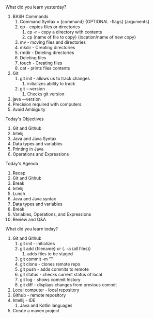 What did you learn yesterday?

1. BASH Commands
   1. Command Syntax = {command} {OPTIONAL -flags} {arguments}
   2. cp - copies files or directories
      1. cp -r - copy a directory with contents
      2. cp {name of file to copy} {location/name of new copy}
   3. mv - moving files and directories
   4. mkdir - Creating directories
   5. rmdir - Deleting directories
   6. Deleting files 
   7. touch - Creating files
   8. cat - prints files contents
2. Git
   1. git init - allows us to track changes
      1. initializes ability to track
   2. git --version
      1. Checks git version
3. java --version
4. Precision required with computers
5. Avoid Ambiguity


Today's Objectives

1. Git and Github
2. Intelij
3. Java and Java Syntax
4. Data types and variables
5. Printing in Java
6. Operations and Expressions

Today's Agenda

1. Recap
2. Git and Github
3. Break
4. Intelij
5. Lunch
6. Java and Java syntax
7. Data types and variables
8. Break
9. Variables, Operations, and Expressions
10. Review and Q&A


What did you learn today?

1. Git and Github
   1. git init - initializes
   2. git add {filename} or {. -a (all files)}
      1. adds files to be staged
   3. git commit -m ""
   4. git clone - clones remote repo
   5. git push - adds commits to remote
   6. git status - checks current status of local
   7. git log - shows commit history
   8. git diff - displays changes from previous commit
2. Local computer - local repository
3. Github - remote repository
4. Intellij - IDE
   1. Java and Kotlin languages
5. Create a maven project